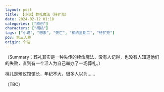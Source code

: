 ```yaml
---
layout: post
title: 【小说】葬礼魔法（待扩充）
date: 2024-02-12 01:18
categories: ["原创"]
characters: ["胡桃"]
tags: ["小说", "想象", "死亡", "相约星期二", "待扩充"]
pov: 第三人称
origin: 个站
---
```


（Summary：葬礼其实是一种失传的续命魔法，没有人记得，也没有人知道他们的失败，直到有一个活人为自己举办了一场葬礼。）

桃儿是殡仪馆馆长，年纪不大，很多人以为……

（TBC）
